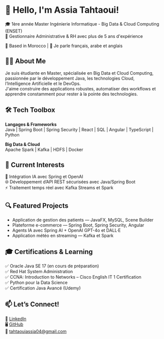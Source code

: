 # 👋 Hello, I'm Assia Tahtaoui!

🎓 1ère année Master Ingénierie Informatique - Big Data & Cloud Computing (ENSET)  
💼 Gestionnaire Administrative & RH avec plus de 5 ans d'expérience

📍 Based in Morocco | 💬 Je parle français, arabe et anglais

## 👩‍💻 About Me

Je suis étudiante en Master, spécialisée en Big Data et Cloud Computing, passionnée par le développement Java, les technologies Cloud, l’Intelligence Artificielle et le DevOps.  
J'aime construire des applications robustes, automatiser des workflows et apprendre constamment pour rester à la pointe des technologies.

## 🛠️ Tech Toolbox

**Langages & Frameworks**  
Java | Spring Boot | Spring Security | React | SQL | Angular | TypeScript | Python

**Big Data & Cloud**  
Apache Spark | Kafka | HDFS | Docker

## 🧠 Current Interests

🤖 Intégration IA avec Spring et OpenAI  
🌐 Développement d’API REST sécurisées avec Java/Spring Boot  
⚡ Traitement temps réel avec Kafka Streams et Spark

## 🔍 Featured Projects

- Application de gestion des patients — JavaFX, MySQL, Scene Builder  
- Plateforme e-commerce — Spring Boot, Spring Security, Angular  
- Agents IA avec Spring AI + OpenAI GPT-4o et DALL·E  
- Application météo en streaming — Kafka et Spark

## 🎓 Certifications & Learning

✅ Oracle Java SE 17 (en cours de préparation)  
✅ Red Hat System Administration  
✅ CCNA: Introduction to Networks – Cisco English IT 1 Certification  
✅ Python pour la Data Science  
✅ Certification Java Avancé (Udemy)

## 📫 Let’s Connect!

🔗 [LinkedIn](https://www.linkedin.com/in/tahtaoui-assia-7b27a8139/)  
🖥️ [GitHub](https://github.com/assiatahtaoui)  
📧 tahtaouiassia04@gmail.com
